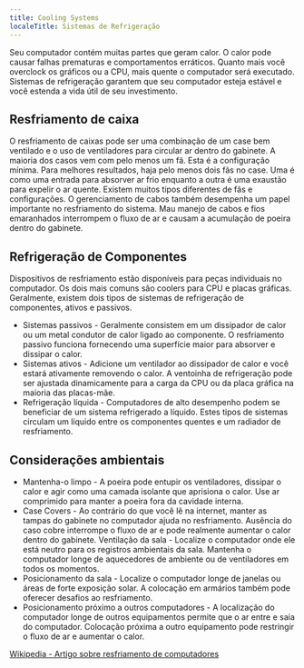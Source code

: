 ```yaml
---
title: Cooling Systems
localeTitle: Sistemas de Refrigeração
---
```

Seu computador contém muitas partes que geram calor. O calor pode causar falhas prematuras e comportamentos erráticos. Quanto mais você overclock os gráficos ou a CPU, mais quente o computador será executado. Sistemas de refrigeração garantem que seu computador esteja estável e você estenda a vida útil de seu investimento.

## Resfriamento de caixa

O resfriamento de caixas pode ser uma combinação de um case bem ventilado e o uso de ventiladores para circular ar dentro do gabinete. A maioria dos casos vem com pelo menos um fã. Esta é a configuração mínima. Para melhores resultados, haja pelo menos dois fãs no case. Uma é como uma entrada para absorver ar frio enquanto a outra é uma exaustão para expelir o ar quente. Existem muitos tipos diferentes de fãs e configurações. O gerenciamento de cabos também desempenha um papel importante no resfriamento do sistema. Mau manejo de cabos e fios emaranhados interrompem o fluxo de ar e causam a acumulação de poeira dentro do gabinete.

## Refrigeração de Componentes

Dispositivos de resfriamento estão disponíveis para peças individuais no computador. Os dois mais comuns são coolers para CPU e placas gráficas. Geralmente, existem dois tipos de sistemas de refrigeração de componentes, ativos e passivos.

*   Sistemas passivos - Geralmente consistem em um dissipador de calor ou um metal condutor de calor ligado ao componente. O resfriamento passivo funciona fornecendo uma superfície maior para absorver e dissipar o calor.
*   Sistemas ativos - Adicione um ventilador ao dissipador de calor e você estará ativamente removendo o calor. A ventoinha de refrigeração pode ser ajustada dinamicamente para a carga da CPU ou da placa gráfica na maioria das placas-mãe.
*   Refrigeração líquida - Computadores de alto desempenho podem se beneficiar de um sistema refrigerado a líquido. Estes tipos de sistemas circulam um líquido entre os componentes quentes e um radiador de resfriamento.

## Considerações ambientais

*   Mantenha-o limpo - A poeira pode entupir os ventiladores, dissipar o calor e agir como uma camada isolante que aprisiona o calor. Use ar comprimido para manter a poeira fora da cavidade interna.
*   Case Covers - Ao contrário do que você lê na internet, manter as tampas do gabinete no computador ajuda no resfriamento. Ausência do caso cobre interrompe o fluxo de ar e pode realmente aumentar o calor dentro do gabinete. Ventilação da sala - Localize o computador onde ele está neutro para os registros ambientais da sala. Mantenha o computador longe de aquecedores de ambiente ou de ventiladores em todos os momentos.
*   Posicionamento da sala - Localize o computador longe de janelas ou áreas de forte exposição solar. A colocação em armários também pode oferecer desafios ao resfriamento.
*   Posicionamento próximo a outros computadores - A localização do computador longe de outros equipamentos permite que o ar entre e saia do computador. Colocação próxima a outro equipamento pode restringir o fluxo de ar e aumentar o calor.

[Wikipedia - Artigo sobre resfriamento de computadores](https://en.wikipedia.org/wiki/Computer_cooling)